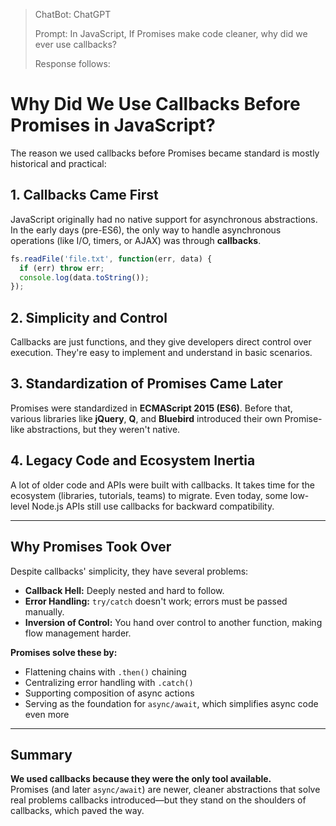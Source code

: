 > ChatBot: ChatGPT
>
> Prompt: In JavaScript, If Promises make code cleaner, why did we ever use callbacks?
>
>Response follows:

# Why Did We Use Callbacks Before Promises in JavaScript?

The reason we used callbacks before Promises became standard is mostly historical and practical:

## 1. Callbacks Came First

JavaScript originally had no native support for asynchronous abstractions. In the early days (pre-ES6), the only way to handle asynchronous operations (like I/O, timers, or AJAX) was through **callbacks**.

```javascript
fs.readFile('file.txt', function(err, data) {
  if (err) throw err;
  console.log(data.toString());
});
```

## 2. Simplicity and Control

Callbacks are just functions, and they give developers direct control over execution. They're easy to implement and understand in basic scenarios.

## 3. Standardization of Promises Came Later

Promises were standardized in **ECMAScript 2015 (ES6)**. Before that, various libraries like **jQuery**, **Q**, and **Bluebird** introduced their own Promise-like abstractions, but they weren't native.

## 4. Legacy Code and Ecosystem Inertia

A lot of older code and APIs were built with callbacks. It takes time for the ecosystem (libraries, tutorials, teams) to migrate. Even today, some low-level Node.js APIs still use callbacks for backward compatibility.

---

## Why Promises Took Over

Despite callbacks' simplicity, they have several problems:

- **Callback Hell:** Deeply nested and hard to follow.
- **Error Handling:** `try/catch` doesn't work; errors must be passed manually.
- **Inversion of Control:** You hand over control to another function, making flow management harder.

**Promises solve these by:**

- Flattening chains with `.then()` chaining
- Centralizing error handling with `.catch()`
- Supporting composition of async actions
- Serving as the foundation for `async/await`, which simplifies async code even more

---

## Summary

**We used callbacks because they were the only tool available.**  
Promises (and later `async/await`) are newer, cleaner abstractions that solve real problems callbacks introduced—but they stand on the shoulders of callbacks, which paved the way.
